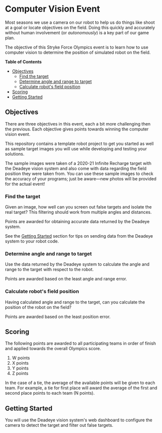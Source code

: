 # Computer Vision Event

Most seasons we use a camera on our robot to help us do things like
shoot at a goal or locate objectives on the field. Doing this quickly and
accurately without human involvement (or *autonomously*) is a key part of our
game plan.

The objective of this Stryke Force Olympics event is to learn how to use
computer vision to determine the position of simulated robot on the field.

<!-- START doctoc generated TOC please keep comment here to allow auto update -->
<!-- DON'T EDIT THIS SECTION, INSTEAD RE-RUN doctoc TO UPDATE -->
**Table of Contents**

- [Objectives](#objectives)
  - [Find the target](#find-the-target)
  - [Determine angle and range to target](#determine-angle-and-range-to-target)
  - [Calculate robot's field position](#calculate-robots-field-position)
- [Scoring](#scoring)
- [Getting Started](#getting-started)

<!-- END doctoc generated TOC please keep comment here to allow auto update -->

## Objectives

There are three objectives in this event, each a bit more challenging then the
previous. Each objective gives points towards winning the computer vision
event.

This repository contains a template robot project to get you started as well as
sample target images you will use while developing and testing your solutions.

The sample images were taken of a 2020-21 Infinite Recharge target with the
Deadeye vision system and also come with data regarding the field position they
were taken from. You can use these sample images to check the accuracy of your
programs; just be aware—new photos will be provided for the actual event!

### Find the target

Given an image, how well can you screen out false targets and isolate the real
target? This filtering should work from multiple angles and distances.

Points are awarded for obtaining accurate data returned by the Deadeye system.

See the [Getting Started](#getting-started) section for tips on sending data
from the Deadeye system to your robot code.

### Determine angle and range to target

Use the data returned by the Deadeye system to calculate the angle and range to
the target with respect to the robot.

Points are awarded based on the least angle and range error.

### Calculate robot's field position

Having calculated angle and range to the target, can you calculate the position
of the robot on the field?

Points are awarded based on the least position error.

## Scoring

The following points are awarded to all participating teams in order of finish
and applied towards the overall Olympics score.

1. W points
2. X points
3. Y points
4. Z points

In the case of a tie, the average of the available points will be given to each
team. For example, a tie for first place will award the average of the first
and second place points to each team (N points).

## Getting Started

You will use the Deadeye vision system's web dashboard to configure the camera
to detect the target and filter out false targets.
